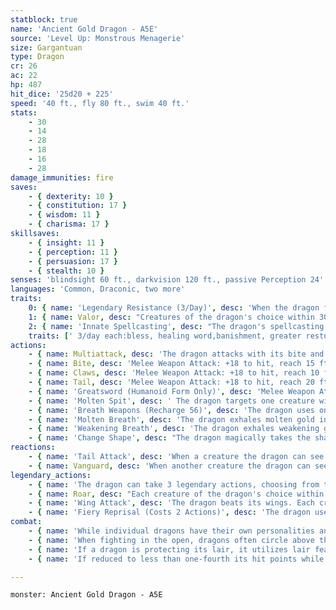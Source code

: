 ```yaml
---
statblock: true
name: 'Ancient Gold Dragon - A5E'
source: 'Level Up: Monstrous Menagerie'
size: Gargantuan
type: Dragon
cr: 26
ac: 22
hp: 487
hit_dice: '25d20 + 225'
speed: '40 ft., fly 80 ft., swim 40 ft.'
stats:
    - 30
    - 14
    - 28
    - 18
    - 16
    - 28
damage_immunities: fire
saves:
    - { dexterity: 10 }
    - { constitution: 17 }
    - { wisdom: 11 }
    - { charisma: 17 }
skillsaves:
    - { insight: 11 }
    - { perception: 11 }
    - { persuasion: 17 }
    - { stealth: 10 }
senses: 'blindsight 60 ft., darkvision 120 ft., passive Perception 24'
languages: 'Common, Draconic, two more'
traits:
    0: { name: 'Legendary Resistance (3/Day)', desc: 'When the dragon fails a saving throw, it can choose to succeed instead. When it does, some of its scales fall away, forming pools of molten gold. If it has no more uses of this ability, its Armor Class is reduced to 20 until it finishes a long rest.' }
    1: { name: Valor, desc: "Creatures of the dragon's choice within 30 feet gain a +3 bonus to saving throws and are immune to the charmed and frightened conditions." }
    2: { name: 'Innate Spellcasting', desc: "The dragon's spellcasting ability is Charisma (save DC 25). It can innately cast the following spells, requiring no material components." }
    traits: [' 3/day each:bless, healing word,banishment, greater restoration', ' 1/day:divine word, hallow']
actions:
    - { name: Multiattack, desc: 'The dragon attacks with its bite and twice with its claws.' }
    - { name: Bite, desc: 'Melee Weapon Attack: +18 to hit, reach 15 ft., one target. Hit: 32 (4d10 + 10) piercing damage plus 9 (2d8) fire damage.' }
    - { name: Claws, desc: 'Melee Weapon Attack: +18 to hit, reach 10 ft., one target. Hit: 28 (4d8 + 10) slashing damage.' }
    - { name: Tail, desc: 'Melee Weapon Attack: +18 to hit, reach 20 ft., one target. Hit: 23 (3d8 + 10) bludgeoning damage, and the dragon pushes the target 10 feet away.' }
    - { name: 'Greatsword (Humanoid Form Only)', desc: 'Melee Weapon Attack: +18 to hit, reach 5 ft., one target. Hit: 17 (2d6 + 10) slashing damage.' }
    - { name: 'Molten Spit', desc: ' The dragon targets one creature within 60 feet, forcing it to make a DC 25 Dexterity saving throw. The creature takes 27 (5d10) fire damage on a failure or half on a success. Liquid gold pools in a 5-foot-square occupied by the creature and remains hot for 1 minute. A creature that ends its turn in the gold or enters it for the first time on a turn takes 22 (4d10) fire damage.' }
    - { name: 'Breath Weapons (Recharge 56)', desc: 'The dragon uses one of the following breath weapons:' }
    - { name: 'Molten Breath', desc: 'The dragon exhales molten gold in a 90-foot cone. Each creature in the area makes a DC 25 Dexterity saving throw, taking 88 (16d10) fire damage on a failed save or half damage on a success. A creature that fails the saving throw is covered in a shell of rapidly cooling gold, reducing its Speed to 0. A creature can use an action to break the shell, ending the effect.' }
    - { name: 'Weakening Breath', desc: 'The dragon exhales weakening gas in a 90-foot cone. Each creature in the area must succeed on a DC 25 Constitution saving throw or suffer disadvantage on weapon attack rolls for 1 minute. A weakened creature repeats the saving throw at the end of each of its turns, ending the effect on a success.' }
    - { name: 'Change Shape', desc: "The dragon magically takes the shape of a humanoid or beast, or changes back into its true form. It reverts to its true form if it dies. Any equipment it is wearing or carrying is absorbed or borne by the new form (dragon's choice). In the new form, the dragon's stats are unchanged except for its size. It can't use Molten Spit, Breath Weapons, Tail Attack, or Wing Attack except in dragon form. In beast form, it can attack only with its bite and claws, if appropriate to its form. If the beast form is Large or smaller, the reach of these attacks is reduced to 5 feet. In humanoid form, it can attack only with its greatsword." }
reactions:
    - { name: 'Tail Attack', desc: 'When a creature the dragon can see within 10 feet hits the dragon with a melee attack, the dragon makes a tail attack against it.' }
    - { name: Vanguard, desc: 'When another creature the dragon can see within 20 feet is hit by an attack, the dragon deflects the attack, turning the hit into a miss.' }
legendary_actions:
    - { name: 'The dragon can take 3 legendary actions, choosing from the options below', desc: "Only one legendary action can be used at a time and only at the end of another creature's turn. It regains spent legendary actions at the start of its turn." }
    - { name: Roar, desc: "Each creature of the dragon's choice within 120 feet that can hear it makes a DC 25 Charisma saving throw. On a failure, it is frightened for 1 minute. A creature repeats the saving throw at the end of its turns, ending the effect on itself on a success. When it succeeds on a saving throw or the effect ends for it, it is immune to Roar for 24 hours." }
    - { name: 'Wing Attack', desc: 'The dragon beats its wings. Each creature within 15 feet makes a DC 26 Dexterity saving throw. On a failure, it is pushed 10 feet away and knocked prone. The dragon can then fly up to half its fly speed.' }
    - { name: 'Fiery Reprisal (Costs 2 Actions)', desc: 'The dragon uses Molten Spit against the last creature to deal damage to it.' }
combat:
    - { name: 'While individual dragons have their own personalities and tactics, most rely heavily on their breath weapons', desc: 'They use them whenever they can, preferably from maximum distance and while flying above their enemies.' }
    - { name: 'When fighting in the open, dragons often circle above their enemies as they wait for their breath weapons to recharge', desc: "They only close to melee if their enemies deal significant damage with ranged attacks, or if they can savage an enemy cut off from its allies. Once bloodied, dragons become more aggressive, attacking with bite and claws when their breath weapons aren't available." }
    - { name: 'If a dragon is protecting its lair, it utilizes lair features, traps, allies, and architecture such as escape tunnels to keep up a hit-and-run fight, reappearing only when it has a fully-recharged breath weapon', desc: 'If the dragon is forced into melee combat, it uses its bite and claws against a single foe. If it has legendary actions like Roar and Wing Attack, it uses them to disperse its other enemies.' }
    - { name: 'If reduced to less than one-fourth its hit points while fighting in the open, a dragon flies away', desc: 'However, it fights to the death to defend its lair, unless it can regain the upper hand through tricks or bargains.' }

---
```

```statblock
monster: Ancient Gold Dragon - A5E
```
